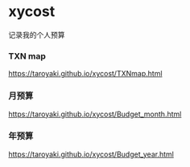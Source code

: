 # xycost
记录我的个人预算

### TXN map
https://taroyaki.github.io/xycost/TXNmap.html

### 月预算
https://taroyaki.github.io/xycost/Budget_month.html

### 年预算
https://taroyaki.github.io/xycost/Budget_year.html